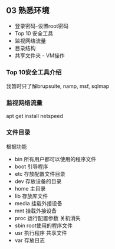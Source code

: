 ## 03 熟悉环境
- 登录密码-设置root密码
- Top 10 安全工具
- 监视网络流量
- 目录结构
- 共享文件夹 - VM操作

### Top 10安全工具介绍
我暂时只了解brupsuite, namp, msf, sqlmap  

### 监视网络流量
apt get install netspeed  

### 文件目录
根据功能
- bin 所有用户都可以使用的程序文件
- boot 引导程序
- etc 存放配置文件目录
- dev 存放设备的目录
- home 主目录
- lib 存放库文件
- media 挂载外接设备
- mnt 挂载外接设备
- proc 运行配置参数 关机消失
- sbin root使用的程序文件
- usr 执行程序 共享文件
- var 存放日志

